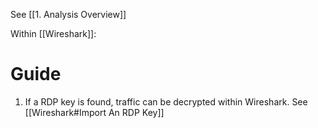 
See [[1. Analysis Overview]]

Within [[Wireshark]]:

# Guide

1. If a RDP key is found, traffic can be decrypted within Wireshark. See [[Wireshark#Import An RDP Key]]
